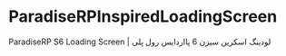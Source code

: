 # ParadiseRPInspiredLoadingScreen
ParadiseRP S6 Loading Screen | لودینگ اسکرین سیزن 6 پااردایس رول پلی
